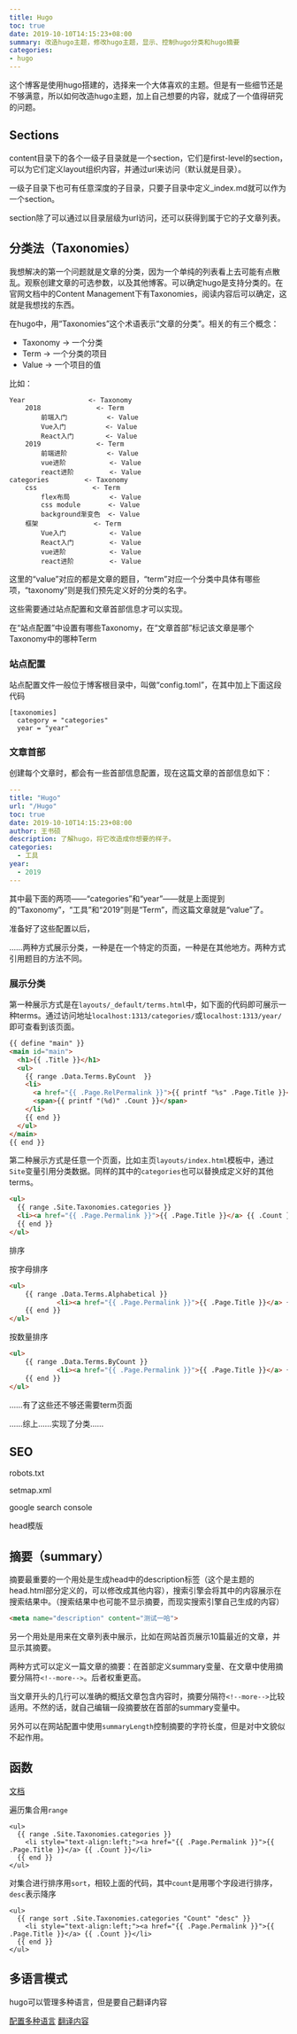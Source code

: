 ```yaml
---
title: Hugo
toc: true
date: 2019-10-10T14:15:23+08:00
summary: 改造hugo主题，修改hugo主题，显示、控制hugo分类和hugo摘要
categories:
- hugo
---
```


这个博客是使用hugo搭建的，选择来一个大体喜欢的主题。但是有一些细节还是不够满意，所以如何改造hugo主题，加上自己想要的内容，就成了一个值得研究的问题。

## Sections

content目录下的各个一级子目录就是一个section，它们是first-level的section，可以为它们定义layout组织内容，并通过url来访问（默认就是目录）。

一级子目录下也可有任意深度的子目录，只要子目录中定义_index.md就可以作为一个section。

section除了可以通过以目录层级为url访问，还可以获得到属于它的子文章列表。

## 分类法（Taxonomies）

我想解决的第一个问题就是文章的分类，因为一个单纯的列表看上去可能有点散乱。观察创建文章的可选参数，以及其他博客。可以确定hugo是支持分类的。在官网文档中的Content Management下有Taxonomies，阅读内容后可以确定，这就是我想找的东西。

在hugo中，用“Taxonomies”这个术语表示“文章的分类”。相关的有三个概念：
- Taxonomy -> 一个分类
- Term -> 一个分类的项目
- Value -> 一个项目的值

比如：
```
Year                <- Taxonomy
    2018              <- Term
        前端入门          <- Value
        Vue入门          <- Value
        React入门        <- Value
    2019              <- Term
        前端进阶          <- Value
        vue进阶           <- Value
        react进阶         <- Value
categories         <- Taxonomy
    css              <- Term
        flex布局          <- Value
        css module       <- Value
        background渐变色  <- Value
    框架              <- Term
        Vue入门           <- Value
        React入门         <- Value
        vue进阶           <- Value
        react进阶         <- Value
```

这里的“value”对应的都是文章的题目，“term”对应一个分类中具体有哪些项，“taxonomy”则是我们预先定义好的分类的名字。

这些需要通过站点配置和文章首部信息才可以实现。

在“站点配置”中设置有哪些Taxonomy，在“文章首部”标记该文章是哪个Taxonomy中的哪种Term

### 站点配置

站点配置文件一般位于博客根目录中，叫做“config.toml”，在其中加上下面这段代码

```
[taxonomies]
  category = "categories"
  year = "year"
```

### 文章首部

创建每个文章时，都会有一些首部信息配置，现在这篇文章的首部信息如下：

```yml
---
title: "Hugo"
url: "/Hugo"
toc: true
date: 2019-10-10T14:15:23+08:00
author: 王书硕
description: 了解hugo，将它改造成你想要的样子。
categories:
  - 工具
year:
  - 2019
---
```

其中最下面的两项——“categories”和“year”——就是上面提到的“Taxonomy”，“工具”和“2019”则是“Term”，而这篇文章就是“value”了。

准备好了这些配置以后，

……两种方式展示分类，一种是在一个特定的页面，一种是在其他地方。两种方式引用题目的方法不同。

### 展示分类

第一种展示方式是在`layouts/_default/terms.html`中，如下面的代码即可展示一种terms。通过访问地址`localhost:1313/categories/`或`localhost:1313/year/`即可查看到该页面。

```html
{{ define "main" }}
<main id="main">
  <h1>{{ .Title }}</h1>
  <ul>
    {{ range .Data.Terms.ByCount  }}
    <li>
      <a href="{{ .Page.RelPermalink }}">{{ printf "%s" .Page.Title }}</a>
      <span>{{ printf "(%d)" .Count }}</span>
    </li>
    {{ end }}
  </ul>
</main>
{{ end }}
```

第二种展示方式是任意一个页面，比如主页`layouts/index.html`模板中，通过`Site`变量引用分类数据。同样的其中的`categories`也可以替换成定义好的其他terms。

```html
<ul>
  {{ range .Site.Taxonomies.categories }}
  <li><a href="{{ .Page.Permalink }}">{{ .Page.Title }}</a> {{ .Count }}</li>
  {{ end }}
</ul>
```

排序

按字母排序
```html
<ul>
    {{ range .Data.Terms.Alphabetical }}
            <li><a href="{{ .Page.Permalink }}">{{ .Page.Title }}</a> {{ .Count }}</li>
    {{ end }}
</ul>
```

按数量排序
```html
<ul>
    {{ range .Data.Terms.ByCount }}
            <li><a href="{{ .Page.Permalink }}">{{ .Page.Title }}</a> {{ .Count }}</li>
    {{ end }}
</ul>
```


……有了这些还不够还需要term页面

……综上……实现了分类……

## SEO

robots.txt

setmap.xml

google search console

head模版

## 摘要（summary）

摘要最重要的一个用处是生成head中的description标签（这个是主题的head.html部分定义的，可以修改成其他内容），搜索引擎会将其中的内容展示在搜索结果中。（搜索结果中也可能不显示摘要，而现实搜索引擎自己生成的内容）

```html
<meta name="description" content="测试一哈">
```

另一个用处是用来在文章列表中展示，比如在网站首页展示10篇最近的文章，并显示其摘要。

两种方式可以定义一篇文章的摘要：在首部定义summary变量、在文章中使用摘要分隔符<code>&lt;!--more--&gt;</code>。后者权重更高。

当文章开头的几行可以准确的概括文章包含内容时，摘要分隔符<code>&lt;!--more--&gt;</code>比较适用。不然的话，就自己编辑一段摘要放在首部的summary变量中。

另外可以在网站配置中使用`summaryLength`控制摘要的字符长度，但是对中文貌似不起作用。

## 函数

[文档](https://gohugo.io/functions/)

遍历集合用`range`

```
<ul>
  {{ range .Site.Taxonomies.categories }}
    <li style="text-align:left;"><a href="{{ .Page.Permalink }}">{{ .Page.Title }}</a> {{ .Count }}</li>
  {{ end }}
</ul>
```

对集合进行排序用`sort`，相较上面的代码，其中`count`是用哪个字段进行排序，`desc`表示降序

```
<ul>
  {{ range sort .Site.Taxonomies.categories "Count" "desc" }}
    <li style="text-align:left;"><a href="{{ .Page.Permalink }}">{{ .Page.Title }}</a> {{ .Count }}</li>
  {{ end }}
</ul>
```

## 多语言模式

hugo可以管理多种语言，但是要自己翻译内容

[配置多种语言](https://gohugo.io/content-management/multilingual/)
[翻译内容](https://regisphilibert.com/blog/2018/08/hugo-multilingual-part-1-managing-content-translation/)


